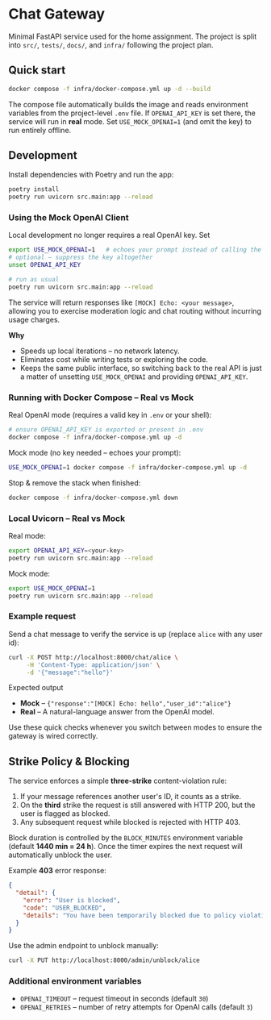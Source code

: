 # Chat Gateway

Minimal FastAPI service used for the home assignment. The project is split into
`src/`, `tests/`, `docs/`, and `infra/` following the project plan.

## Quick start

```bash
docker compose -f infra/docker-compose.yml up -d --build
```

The compose file automatically builds the image and reads environment variables
from the project-level `.env` file.  If `OPENAI_API_KEY` is set there, the
service will run in **real** mode.  Set `USE_MOCK_OPENAI=1` (and omit the key)
to run entirely offline.

## Development

Install dependencies with Poetry and run the app:

```bash
poetry install
poetry run uvicorn src.main:app --reload
```

### Using the Mock OpenAI Client

Local development no longer requires a real OpenAI key.  Set

```bash
export USE_MOCK_OPENAI=1   # echoes your prompt instead of calling the API
# optional – suppress the key altogether
unset OPENAI_API_KEY

# run as usual
poetry run uvicorn src.main:app --reload
```

The service will return responses like `[MOCK] Echo: <your message>`, allowing
you to exercise moderation logic and chat routing without incurring usage
charges.

**Why**

* Speeds up local iterations – no network latency.
* Eliminates cost while writing tests or exploring the code.
* Keeps the same public interface, so switching back to the real API is just a
  matter of unsetting `USE_MOCK_OPENAI` and providing `OPENAI_API_KEY`.

### Running with Docker Compose – Real vs Mock

Real OpenAI mode (requires a valid key in `.env` or your shell):

```bash
# ensure OPENAI_API_KEY is exported or present in .env
docker compose -f infra/docker-compose.yml up -d
```

Mock mode (no key needed – echoes your prompt):

```bash
USE_MOCK_OPENAI=1 docker compose -f infra/docker-compose.yml up -d
```

Stop & remove the stack when finished:

```bash
docker compose -f infra/docker-compose.yml down
```

### Local Uvicorn – Real vs Mock

Real mode:

```bash
export OPENAI_API_KEY=<your-key>
poetry run uvicorn src.main:app --reload
```

Mock mode:

```bash
export USE_MOCK_OPENAI=1
poetry run uvicorn src.main:app --reload
```

### Example request

Send a chat message to verify the service is up (replace `alice` with any user id):

```bash
curl -X POST http://localhost:8000/chat/alice \
     -H 'Content-Type: application/json' \
     -d '{"message":"hello"}'
```

Expected output

* **Mock** – `{"response":"[MOCK] Echo: hello","user_id":"alice"}`
* **Real** – A natural-language answer from the OpenAI model.

Use these quick checks whenever you switch between modes to ensure the gateway is wired correctly.

## Strike Policy & Blocking

The service enforces a simple **three-strike** content-violation rule:

1. If your message references another user's ID, it counts as a strike.
2. On the **third** strike the request is still answered with HTTP 200, but the
   user is flagged as blocked.
3. Any subsequent request while blocked is rejected with HTTP 403.

Block duration is controlled by the `BLOCK_MINUTES` environment variable
(default **1440 min = 24 h**).  Once the timer expires the next request will
automatically unblock the user.

Example **403** error response:

```json
{
  "detail": {
    "error": "User is blocked",
    "code": "USER_BLOCKED",
    "details": "You have been temporarily blocked due to policy violations. Try again later or contact support."
  }
}
```

Use the admin endpoint to unblock manually:

```bash
curl -X PUT http://localhost:8000/admin/unblock/alice
```

### Additional environment variables

- `OPENAI_TIMEOUT` – request timeout in seconds (default `30`)
- `OPENAI_RETRIES` – number of retry attempts for OpenAI calls (default `3`)

